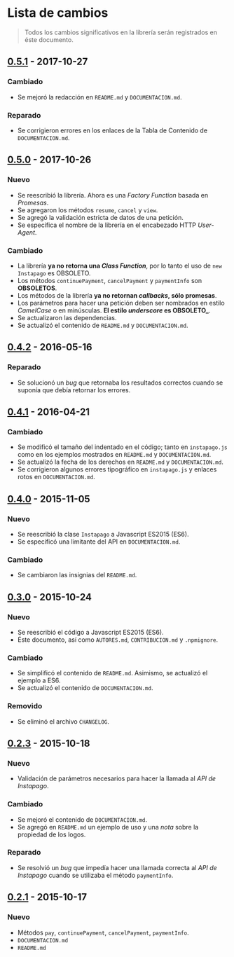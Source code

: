 # Lista de cambios

> Todos los cambios significativos en la librería serán registrados en éste documento.

## [0.5.1](https://github.com/abr4xas/node-instapago/tree/v0.5.1) - 2017-10-27

### Cambiado

* Se mejoró la redacción en `README.md` y `DOCUMENTACION.md`.

### Reparado

* Se corrigieron errores en los enlaces de la Tabla de Contenido de `DOCUMENTACION.md`.

## [0.5.0](https://github.com/abr4xas/node-instapago/tree/v0.5.0) - 2017-10-26

### Nuevo

* Se reescribió la librería. Ahora es una _Factory Function_ basada en _Promesas_.
* Se agregaron los métodos `resume`, `cancel` y `view`.
* Se agregó la validación estricta de datos de una petición.
* Se especifica el nombre de la librería en el encabezado HTTP _User-Agent_.

### Cambiado

* La librería **ya no retorna una _Class Function_**, por lo tanto el uso de `new Instapago` es OBSOLETO.
* Los métodos `continuePayment`, `cancelPayment` y `paymentInfo` son **OBSOLETOS**.
* Los métodos de la librería **ya no retornan _callbacks_, sólo promesas**.
* Los parámetros para hacer una petición deben ser nombrados en estilo _CamelCase_ o en minúsculas. **El estilo _underscore_ es OBSOLETO_**.
* Se actualizaron las dependencias.
* Se actualizó el contenido de `README.md` y `DOCUMENTACION.md`.

## [0.4.2](https://github.com/abr4xas/node-instapago/tree/v0.4.2) - 2016-05-16

### Reparado

* Se solucionó un *bug* que retornaba los resultados correctos cuando se suponía que debía retornar los errores.

## [0.4.1](https://github.com/abr4xas/node-instapago/tree/v0.4.1) - 2016-04-21

### Cambiado

* Se modificó el tamaño del indentado en el código; tanto en `instapago.js` como en los ejemplos mostrados en `README.md` y `DOCUMENTACION.md`.
* Se actualizó la fecha de los derechos en `README.md` y `DOCUMENTACION.md`.
* Se corrigieron algunos errores tipográfico en `instapago.js` y enlaces rotos en `DOCUMENTACION.md`.

## [0.4.0](https://github.com/abr4xas/node-instapago/tree/v0.4.0) - 2015-11-05

### Nuevo

* Se reescribió la clase `Instapago` a Javascript ES2015 (ES6).
* Se especificó una limitante del API en `DOCUMENTACION.md`.

### Cambiado

* Se cambiaron las insignias del `README.md`.

## [0.3.0](https://github.com/abr4xas/node-instapago/tree/v0.3.0) - 2015-10-24

### Nuevo

* Se reescribió el código a Javascript ES2015 (ES6).
* Éste documento, así como `AUTORES.md`, `CONTRIBUCION.md` y `.npmignore`.

### Cambiado

* Se simplificó el contenido de `README.md`. Asimismo, se actualizó el ejemplo a ES6.
* Se actualizó el contenido de `DOCUMENTACION.md`.

### Removido

* Se eliminó el archivo `CHANGELOG`.

## [0.2.3](https://github.com/abr4xas/node-instapago/tree/v0.2.3) - 2015-10-18

### Nuevo

* Validación de parámetros necesarios para hacer la llamada al *API de Instapago*.

### Cambiado

* Se mejoró el contenido de `DOCUMENTACION.md`.
* Se agregó en `README.md` un ejemplo de uso y una *nota* sobre la propiedad de los logos.

### Reparado

* Se resolvió un *bug* que impedía hacer una llamada correcta al *API de Instapago* cuando se utilizaba el método `paymentInfo`.

## [0.2.1](https://github.com/abr4xas/node-instapago/tree/v0.2.1) - 2015-10-17

### Nuevo

* Métodos `pay`, `continuePayment`, `cancelPayment`, `paymentInfo`.
* `DOCUMENTACION.md`
* `README.md`
